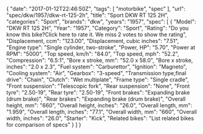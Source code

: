 {
    "date": "2017-01-12T22:46:50Z",
    "tags": [
        "motorbike",
        "spec"
    ],
    "url": "spec\/dkw\/1957\/dkw-rt-125-2h",
    "title": "Sport DKW RT 125 2H",
    "categories": "Sport",
    "brands": "dkw",
    "years": "1957",
    "spec": [
        {
            "Model": "DKW RT 125 2H",
            "Year": "1957",
            "Category": "Sport",
            "Rating": "Do you know this bike?Click here to rate it. We miss 2 votes to show the rating",
            "Displacement, ccm": "123.00",
            "Displacement, cubic inches": "7.51",
            "Engine type": "Single cylinder, two-stroke",
            "Power, HP": "5.70",
            "Power at RPM": "5000",
            "Top speed, km\/h": "84.0",
            "Top speed, mph": "52.2",
            "Compression": "6.5:1",
            "Bore x stroke, mm": "52.0 x 58.0",
            "Bore x stroke, inches": "2.0 x 2.3",
            "Fuel system": "Carburettor",
            "Ignition": "Magneto",
            "Cooling system": "Air",
            "Gearbox": "3-speed",
            "Transmission type,final drive": "Chain",
            "Clutch": "Wet multiplate",
            "Frame type": "Single cradle",
            "Front suspension": "Telescopic fork",
            "Rear suspension": "None",
            "Front tyre": "2.50-19",
            "Rear tyre": "2.50-19",
            "Front brakes": "Expanding brake (drum brake)",
            "Rear brakes": "Expanding brake (drum brake)",
            "Overall height, mm": "660",
            "Overall height, inches": "26.0",
            "Overall length, mm": "1.959",
            "Overall length, inches": "77.1",
            "Overall width, mm": "660",
            "Overall width, inches": "26.0",
            "Starter": "Kick",
            "Related bikes": "List related bikes for comparison of specs"
        }
    ]
}